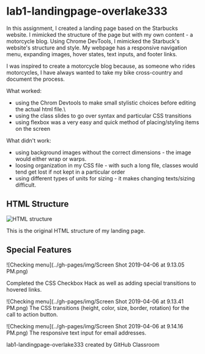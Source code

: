 # lab1-landingpage-overlake333
In this assignment, I created a landing page based on the Starbucks website.
I mimicked the structure of the page but with my own content - a motorcycle blog.
Using Chrome DevTools, I mimicked the Starbuck's website's structure and style. My webpage has a responsive navigation menu, expanding images, hover states, text inputs, and footer links. 

I was inspired to create a motorcycle blog because, as someone who rides motorcycles,
I have always wanted to take my bike cross-country and document the process. 

What worked: 
- using the Chrom Devtools to make small stylistic choices before editing the actual html file.\ 
- using the class slides to go over syntax and particular CSS transitions
- using flexbox was a very easy and quick method of placing/styling items on the screen 

What didn't work: 
- using background images without the correct dimensions - the image would either wrap or warps. 
- loosing organization in my CSS file - with such a long file, classes would tend get lost if not kept in a particular order
- using different types of units for sizing - it makes changing texts/sizing difficult.


## HTML Structure
![HTML structure](../gh-pages/img/IMG_2471.jpg)

This is the original HTML structure of my landing page. 

## Special Features
![Checking menu](../gh-pages/img/Screen Shot 2019-04-06 at 9.13.05 PM.png)

Completed the CSS Checkbox Hack as well as adding special transitions to hovered links. 

![Checking menu](../gh-pages/img/Screen Shot 2019-04-06 at 9.13.41 PM.png)
The CSS transitions (height, color, size, border, rotation) for the call to action button. 

![Checking menu](../gh-pages/img/Screen Shot 2019-04-06 at 9.14.16 PM.png)
The responsive text input for email addresses. 


lab1-landingpage-overlake333 created by GitHub Classroom

